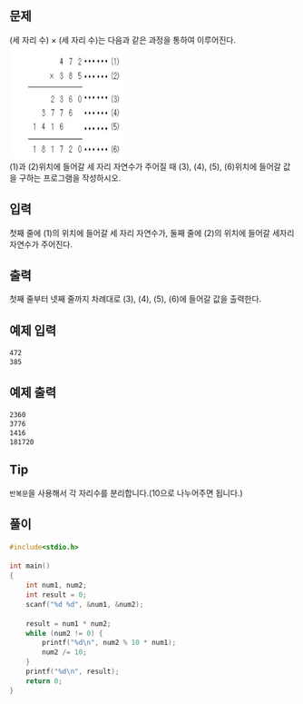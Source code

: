 ## 문제

(세 자리 수) × (세 자리 수)는 다음과 같은 과정을 통하여 이루어진다.  
<img src="https://github.com/ghd075/baekjoon_test/blob/master/C_Quiz/img/Arithmetic.jpg?raw=true" width="200" height="200">  
(1)과 (2)위치에 들어갈 세 자리 자연수가 주어질 때 (3), (4), (5), (6)위치에 들어갈 값을 구하는 프로그램을 작성하시오. 

## 입력

첫째 줄에 (1)의 위치에 들어갈 세 자리 자연수가, 둘째 줄에 (2)의 위치에 들어갈 세자리 자연수가 주어진다.

## 출력

첫째 줄부터 넷째 줄까지 차례대로 (3), (4), (5), (6)에 들어갈 값을 출력한다.

## 예제 입력

```
472
385
```

## 예제 출력

```
2360
3776
1416
181720
```

## Tip

`반복문`을 사용해서 각 자리수를 분리합니다.(10으로 나누어주면 됩니다.)

## 풀이
```c
#include<stdio.h>

int main()
{
	int num1, num2;
	int result = 0;
	scanf("%d %d", &num1, &num2);

	result = num1 * num2;
	while (num2 != 0) {
		printf("%d\n", num2 % 10 * num1);
		num2 /= 10;
	}
	printf("%d\n", result);
	return 0;
}
```
